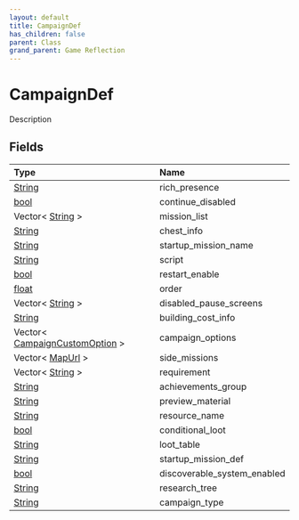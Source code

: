 ```yaml
---
layout: default
title: CampaignDef
has_children: false
parent: Class
grand_parent: Game Reflection
---
```

# CampaignDef
Description 

## Fields

| Type | Name |
|:-------------|:--------------|
| [String](/docs/game-reflection/components/string) | rich_presence |
| [bool](/docs/game-reflection/components/bool) | continue_disabled |
| Vector< [String](/docs/game-reflection/components/string) > | mission_list |
| [String](/docs/game-reflection/components/string) | chest_info |
| [String](/docs/game-reflection/components/string) | startup_mission_name |
| [String](/docs/game-reflection/components/string) | script |
| [bool](/docs/game-reflection/components/bool) | restart_enable |
| [float](/docs/game-reflection/components/float) | order |
| Vector< [String](/docs/game-reflection/components/string) > | disabled_pause_screens |
| [String](/docs/game-reflection/components/string) | building_cost_info |
| Vector< [CampaignCustomOption](/docs/game-reflection/classes/campaign_custom_option) > | campaign_options |
| Vector< [MapUrl](/docs/game-reflection/classes/map_url) > | side_missions |
| Vector< [String](/docs/game-reflection/components/string) > | requirement |
| [String](/docs/game-reflection/components/string) | achievements_group |
| [String](/docs/game-reflection/components/string) | preview_material |
| [String](/docs/game-reflection/components/string) | resource_name |
| [bool](/docs/game-reflection/components/bool) | conditional_loot |
| [String](/docs/game-reflection/components/string) | loot_table |
| [String](/docs/game-reflection/components/string) | startup_mission_def |
| [bool](/docs/game-reflection/components/bool) | discoverable_system_enabled |
| [String](/docs/game-reflection/components/string) | research_tree |
| [String](/docs/game-reflection/components/string) | campaign_type |

